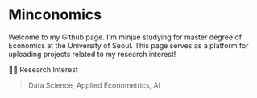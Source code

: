# Minconomics

Welcome to my Github page. I'm minjae studying for master degree of Economics at the University of Seoul. This page serves as a platform for uploading projects related to my research interest! 

🏃‍♂️ Research Interest

> Data Science, Applied Econometrics, AI


  
